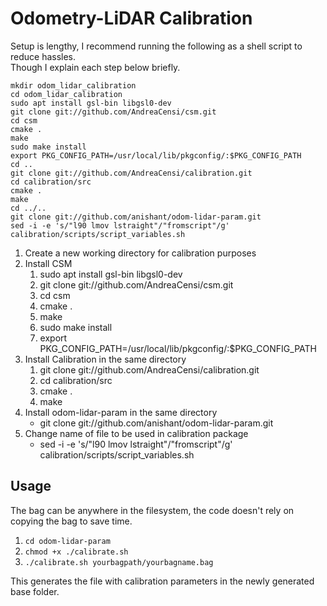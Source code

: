# Odometry-LiDAR Calibration

Setup is lengthy, I recommend running the following as a shell script to reduce hassles.  
Though I explain each step below briefly.  
```
mkdir odom_lidar_calibration
cd odom_lidar_calibration
sudo apt install gsl-bin libgsl0-dev
git clone git://github.com/AndreaCensi/csm.git
cd csm
cmake .
make
sudo make install
export PKG_CONFIG_PATH=/usr/local/lib/pkgconfig/:$PKG_CONFIG_PATH
cd ..
git clone git://github.com/AndreaCensi/calibration.git
cd calibration/src
cmake .
make
cd ../..
git clone git://github.com/anishant/odom-lidar-param.git
sed -i -e 's/"l90 lmov lstraight"/"fromscript"/g' calibration/scripts/script_variables.sh
```

1. Create a new working directory for calibration purposes
2. Install CSM
    1. sudo apt install gsl-bin libgsl0-dev
    2. git clone git://github.com/AndreaCensi/csm.git
    3. cd csm
    4. cmake .
    5. make
    6. sudo make install
    7. export PKG_CONFIG_PATH=/usr/local/lib/pkgconfig/:$PKG_CONFIG_PATH
3. Install Calibration in the same directory
    1. git clone git://github.com/AndreaCensi/calibration.git
    2. cd calibration/src
    3. cmake .
    4. make 
4. Install odom-lidar-param in the same directory
    * git clone git://github.com/anishant/odom-lidar-param.git
5. Change name of file to be used in calibration package
    * sed -i -e 's/"l90 lmov lstraight"/"fromscript"/g' calibration/scripts/script_variables.sh
    
## Usage
The bag can be anywhere in the filesystem, the code doesn't rely on copying the bag to save time.  
1. `cd odom-lidar-param`
2. `chmod +x ./calibrate.sh`
3. `./calibrate.sh yourbagpath/yourbagname.bag`

This generates the file with calibration parameters in the newly generated base folder.